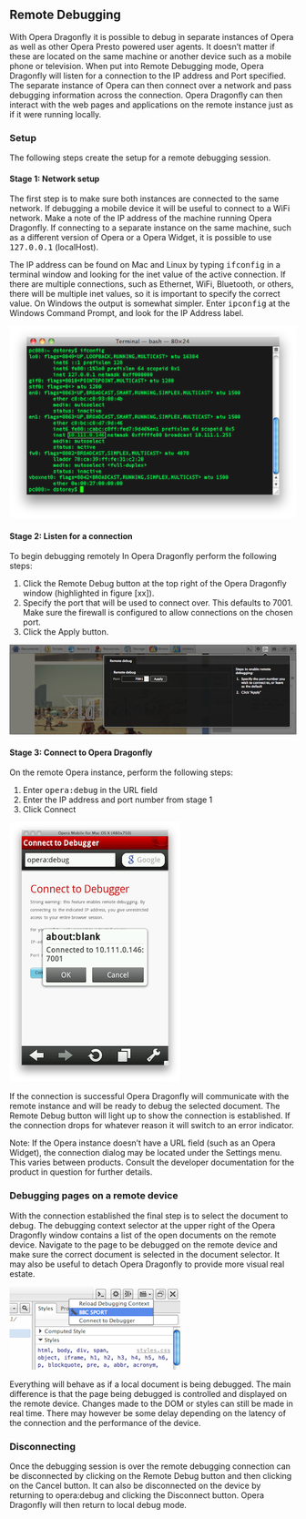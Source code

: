 ## Remote Debugging ##

With Opera Dragonfly it is possible to debug in separate instances of Opera as well as other Opera Presto powered user agents. It doesn’t matter if these are located on the same machine or another device such as a mobile phone or television. When put into Remote Debugging mode, Opera Dragonfly will listen for a connection to the IP address and Port specified. The separate instance of Opera can then connect over a network and pass debugging information across the connection. Opera Dragonfly can then interact with the web pages and applications on the remote instance just as if it were running locally.

### Setup ###

The following steps create the setup for a remote debugging session.

#### Stage 1: Network setup ####

The first step is to make sure both instances are connected to the same network. If debugging a mobile device it will be useful to connect to a WiFi network. Make a note of the IP address of the machine running Opera Dragonfly. If connecting to a separate instance on the same machine, such as a different version of Opera or a Opera Widget, it is possible to use <kbd>127.0.0.1</kbd> (localHost).

The IP address can be found on Mac and Linux by typing <kbd>ifconfig</kbd> in a terminal window and looking for the inet value of the active connection. If there are  multiple connections, such as Ethernet, WiFi, Bluetooth, or others, there will be multiple inet values, so it is important to specify the correct value. On Windows the output is somewhat simpler. Enter <kbd>ipconfig</kbd> at the Windows Command Prompt, and look for the IP Address label.

<img src="img/ifconfig.png" alt="Find the IP Address using ifconfig" />

#### Stage 2: Listen for a connection ####

To begin debugging remotely In Opera Dragonfly perform the following steps:

1. Click the Remote Debug button at the top right of the Opera Dragonfly window (highlighted in figure [xx]).
2. Specify the port that will be used to connect over. This defaults to 7001. Make sure the firewall is configured to allow connections on the chosen port.
3. Click the Apply button.

<img src="img/set-port.png" alt="Set the port and listen for a connection" />

#### Stage 3: Connect to Opera Dragonfly ####

On the remote Opera instance, perform the following steps:

1. Enter <kbd>opera:debug</kbd> in the URL field
2. Enter the IP address and port number from stage 1
3. Click Connect

<img src="img/remote-device.png" alt="Enter the IP Address and port on the remote device" />

If the connection is successful Opera Dragonfly will communicate with the remote instance and will be ready to debug the selected document. The Remote Debug button will light up to show the connection is established. If the connection drops for whatever reason it will switch to an error indicator.

Note: If the Opera instance doesn’t have a URL field (such as an Opera Widget), the connection dialog may be located under the Settings menu. This varies between products. Consult the developer documentation for the product in question for further details.

### Debugging pages on a remote device ###

With the connection established the final step is to select the document to debug. The debugging context selector at the upper right of the Opera Dragonfly window contains a list of the open documents on the remote device. Navigate to the page to be debugged on the remote device and make sure the correct document is selected in the document selector. It may also be useful to detach Opera Dragonfly to  provide more visual real estate.

<img src="img/select-context.png" alt="Select the context from the debugging context selector" />

Everything will behave as if a local document is being debugged. The main difference is that the page being debugged is controlled and displayed on the remote device. Changes made to the DOM or styles can still be made in real time. There may however be some delay depending on the latency of the connection and the performance of the device. 

### Disconnecting ###

Once the debugging session is over the remote debugging connection can be disconnected by clicking on the Remote Debug button and then clicking on the Cancel button. It can also be disconnected on the device by returning to opera:debug and clicking the Disconnect button. Opera Dragonfly will then return to local debug mode. 